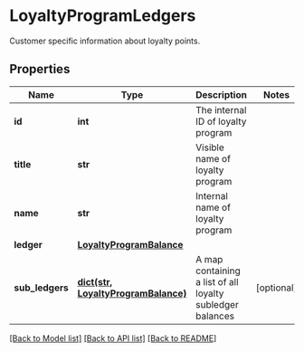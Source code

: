 # LoyaltyProgramLedgers

Customer specific information about loyalty points.
## Properties
Name | Type | Description | Notes
------------ | ------------- | ------------- | -------------
**id** | **int** | The internal ID of loyalty program | 
**title** | **str** | Visible name of loyalty program | 
**name** | **str** | Internal name of loyalty program | 
**ledger** | [**LoyaltyProgramBalance**](LoyaltyProgramBalance.md) |  | 
**sub_ledgers** | [**dict(str, LoyaltyProgramBalance)**](LoyaltyProgramBalance.md) | A map containing a list of all loyalty subledger balances | [optional] 

[[Back to Model list]](../README.md#documentation-for-models) [[Back to API list]](../README.md#documentation-for-api-endpoints) [[Back to README]](../README.md)


